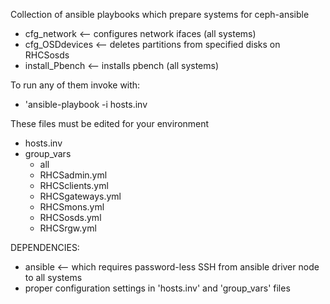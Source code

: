Collection of ansible playbooks which prepare systems for ceph-ansible
  * cfg_network      <-- configures network ifaces (all systems)
  * cfg_OSDdevices   <-- deletes partitions from specified disks on RHCSosds
  * install_Pbench   <-- installs pbench (all systems)

To run any of them invoke with:
  * 'ansible-playbook -i hosts.inv <playbook>

These files must be edited for your environment
  * hosts.inv
  * group_vars
    * all
    * RHCSadmin.yml
    * RHCSclients.yml
    * RHCSgateways.yml
    * RHCSmons.yml
    * RHCSosds.yml
    * RHCSrgw.yml

DEPENDENCIES:
  * ansible   <-- which requires password-less SSH from ansible driver node to all systems
  * proper configuration settings in 'hosts.inv' and 'group_vars' files
  
